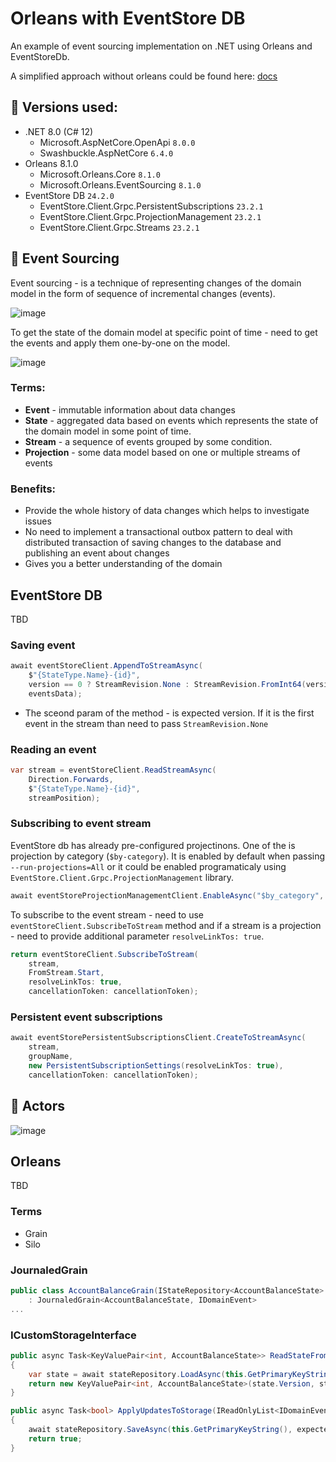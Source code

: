 # Orleans with EventStore DB
An example of event sourcing implementation on .NET using Orleans and EventStoreDb.

A simplified approach without orleans could be found here: [docs](src/OrleansPlusEventStoreDb.Demo/SimpleEventStoreDb.Demo/README.md)

## :scroll: Versions used:
- .NET 8.0 (C# 12)
    - Microsoft.AspNetCore.OpenApi `8.0.0`
    - Swashbuckle.AspNetCore `6.4.0`
- Orleans 8.1.0
    - Microsoft.Orleans.Core `8.1.0`
    - Microsoft.Orleans.EventSourcing `8.1.0`
- EventStore DB `24.2.0`
    - EventStore.Client.Grpc.PersistentSubscriptions `23.2.1`
    - EventStore.Client.Grpc.ProjectionManagement `23.2.1`
    - EventStore.Client.Grpc.Streams `23.2.1`

## :incoming_envelope: Event Sourcing
Event sourcing - is a technique of representing changes of the domain model in the form of sequence of incremental changes (events).

![image](https://github.com/VladislavRybnikov/orleans-with-event-store-db/assets/32033837/ce42f70c-91ca-47a1-a510-8562c8dc2c05)

To get the state of the domain model at specific point of time - need to get the events and apply them one-by-one on the model.

![image](https://github.com/VladislavRybnikov/orleans-with-event-store-db/assets/32033837/a41965d7-33e0-4012-b28a-aae4d3fccc2a)

### Terms:

- **Event** - immutable information about data changes
- **State** - aggregated data based on events which represents the state of the domain model in some point of time.
- **Stream** - a sequence of events grouped by some condition.
- **Projection** - some data model based on one or multiple streams of events

### Benefits:
- Provide the whole history of data changes which helps to investigate issues
- No need to implement a transactional outbox pattern to deal with distributed transaction of saving changes to the database and publishing an event about changes
- Gives you a better understanding of the domain

## EventStore DB
TBD

### Saving event
```csharp
await eventStoreClient.AppendToStreamAsync(
    $"{StateType.Name}-{id}",
    version == 0 ? StreamRevision.None : StreamRevision.FromInt64(version - 1), 
    eventsData);
```
- The sceond param of the method - is expected version. If it is the first event in the stream than need to pass `StreamRevision.None`

### Reading an event
```csharp
var stream = eventStoreClient.ReadStreamAsync(
    Direction.Forwards,
    $"{StateType.Name}-{id}",
    streamPosition);
```

### Subscribing to event stream
EventStore db has already pre-configured projectinons. One of the is projection by category (`$by-category`). It is enabled by default when passing `--run-projections=All` or it could be enabled programaticaly using `EventStore.Client.Grpc.ProjectionManagement` library.
```csharp
await eventStoreProjectionManagementClient.EnableAsync("$by_category", cancellationToken: stoppingToken);
```
To subscribe to the event stream - need to use `eventStoreClient.SubscribeToStream` method and if a stream is a projection - need to provide additional parameter `resolveLinkTos: true`.
```csharp
return eventStoreClient.SubscribeToStream(
    stream, 
    FromStream.Start,
    resolveLinkTos: true,
    cancellationToken: cancellationToken);
```

### Persistent event subscriptions
```csharp
await eventStorePersistentSubscriptionsClient.CreateToStreamAsync(
    stream,
    groupName, 
    new PersistentSubscriptionSettings(resolveLinkTos: true),
    cancellationToken: cancellationToken);
```

## :bust_in_silhouette: Actors

![image](https://github.com/VladislavRybnikov/orleans-with-event-store-db/assets/32033837/fc0f242d-e59a-4931-852e-ab552590b1c5)


## Orleans
TBD

### Terms

- Grain
- Silo

### JournaledGrain

```csharp
public class AccountBalanceGrain(IStateRepository<AccountBalanceState> stateRepository)
    : JournaledGrain<AccountBalanceState, IDomainEvent>
...
```

### ICustomStorageInterface
```csharp
public async Task<KeyValuePair<int, AccountBalanceState>> ReadStateFromStorage()
{
    var state = await stateRepository.LoadAsync(this.GetPrimaryKeyString());
    return new KeyValuePair<int, AccountBalanceState>(state.Version, state);
}

public async Task<bool> ApplyUpdatesToStorage(IReadOnlyList<IDomainEvent> updates, int expectedVersion)
{
    await stateRepository.SaveAsync(this.GetPrimaryKeyString(), expectedVersion, State, updates);
    return true;
}
```
